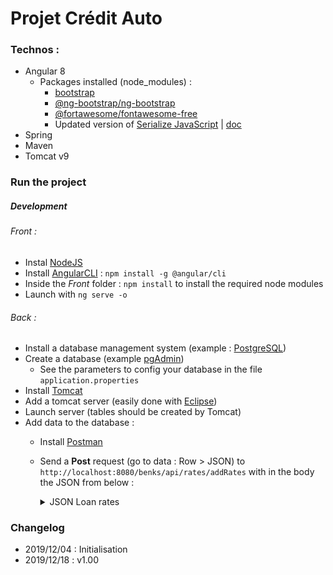 # Projet Crédit Auto

### Technos :

- Angular 8
    - Packages installed (node_modules) : 
        - [bootstrap](https://www.npmjs.com/package/bootstrap)
        - [@ng-bootstrap/ng-bootstrap](https://www.npmjs.com/package/@ng-bootstrap/ng-bootstrap)
        - [@fortawesome/fontawesome-free](https://www.npmjs.com/package/@fortawesome/fontawesome-free)
        - Updated version of [Serialize JavaScript](https://www.npmjs.com/package/serialize-javascript) | [doc](https://github.com/streamlit/streamlit/issues/819)
- Spring
- Maven
- Tomcat v9


### Run the project

##### Development 

###### Front :
- Instal [NodeJS](https://nodejs.org/en/download/)
- Install [AngularCLI](https://cli.angular.io/) : `npm install -g @angular/cli`
- Inside the *Front* folder : `npm install` to install the required node modules
- Launch with `ng serve -o`


###### Back :
- Install a database management system (example : [PostgreSQL](https://www.enterprisedb.com/downloads/postgres-postgresql-downloads))
- Create a database (example [pgAdmin](https://www.pgadmin.org/))
    - See the parameters to config your database in the file `application.properties`
- Install [Tomcat](https://tomcat.apache.org/whichversion.html)
- Add a tomcat server (easily done with [Eclipse](https://www.eclipse.org/downloads/packages/))
- Launch server (tables should be created by Tomcat)
- Add data to the database :
    - Install [Postman](https://www.getpostman.com/)
    - Send a **Post** request (go to data : Row > JSON) to `http://localhost:8080/benks/api/rates/addRates` with in the body  the JSON from below :

		<details>
		  <summary>JSON Loan rates</summary>

		```JSON
		[
		    {
			"rateValue": 0.65,
			"categorie": "A",
			"valMin": -1,
			"valMax": 10000,
			"dureeMin": -1,
			"dureeMax": 30,
			"rateName": "T1"
		    },
		    {
			"rateValue": 0.34,
			"categorie": "A",
			"valMin": -1,
			"valMax": 10000,
			"dureeMin": 30,
			"dureeMax": 3000,
			"rateName": "T2"
		    },
		    {
			"rateValue": 0.34,
			"categorie": "A",
			"valMin": 10000,
			"valMax": 999999999,
			"dureeMin": -1,
			"dureeMax": 24,
			"rateName": "T2"
		    },
		    {
			"rateValue": 0.45,
			"categorie": "A",
			"valMin": 10000,
			"valMax": 999999999,
			"dureeMin": 24,
			"dureeMax": 3000,
			"rateName": "T3"
		    },
		    {
			"rateValue": 0.45,
			"categorie": "B",
			"valMin": -1,
			"valMax": 15000,
			"dureeMin": -1,
			"dureeMax": 18,
			"rateName": "T3"
		    },
		    {
			"rateValue": 0.21,
			"categorie": "B",
			"valMin": -1,
			"valMax": 15000,
			"dureeMin": 18,
			"dureeMax": 36,
			"rateName": "T4"
		    },
		    {
			"rateValue": 0.44,
			"categorie": "B",
			"valMin": -1,
			"valMax": 15000,
			"dureeMin": 36,
			"dureeMax": 3000,
			"rateName": "T5"
		    },
		    {
			"rateValue": 0.44,
			"categorie": "B",
			"valMin": 15000,
			"valMax": 25000,
			"dureeMin": -1,
			"dureeMax": 24,
			"rateName": "T5"
		    },
		    {
			"rateValue": 0.74,
			"categorie": "B",
			"valMin": 15000,
			"valMax": 25000,
			"dureeMin": 24,
			"dureeMax": 3000,
			"rateName": "T6"
		    },
		    {
			"rateValue": 0.74,
			"categorie": "B",
			"valMin": 25000,
			"valMax": 9999999,
			"dureeMin": -1,
			"dureeMax": 3000,
			"rateName": "T6"
		    }
		]
		```
		</details>
    

### Changelog

* 2019/12/04 : Initialisation
* 2019/12/18 : v1.00
